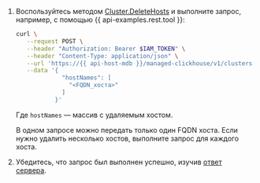 1. Воспользуйтесь методом [Cluster.DeleteHosts](../../../../managed-clickhouse/api-ref/Cluster/deleteHosts.md) и выполните запрос, например, с помощью {{ api-examples.rest.tool }}:

    ```bash
    curl \
       --request POST \
       --header "Authorization: Bearer $IAM_TOKEN" \
       --header "Content-Type: application/json" \
       --url 'https://{{ api-host-mdb }}/managed-clickhouse/v1/clusters/<идентификатор_кластера>/hosts:batchDelete' \
       --data '{
                 "hostNames": [
                   "<FQDN_хоста>"
                 ]
               }'
    ```

    Где `hostNames` — массив с удаляемым хостом.

    В одном запросе можно передать только один FQDN хоста. Если нужно удалить несколько хостов, выполните запрос для каждого хоста.

1. Убедитесь, что запрос был выполнен успешно, изучив [ответ сервера](../../../../managed-clickhouse/api-ref/Cluster/deleteHosts.md#yandex.cloud.operation.Operation).
